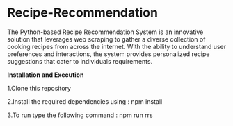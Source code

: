 # Recipe-Recommendation


The Python-based Recipe Recommendation System is an innovative solution that leverages web scraping to gather a diverse collection of cooking recipes from across the internet. With the ability to understand user preferences and interactions, the system provides personalized recipe suggestions that cater to individuals requirements.

**Installation and Execution**

1.Clone this repository 

2.Install the required dependencies using : npm install

3.To run type the following command : npm run rrs
